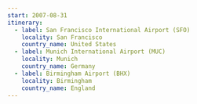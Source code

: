 ```yaml
---
start: 2007-08-31
itinerary:
  - label: San Francisco International Airport (SFO)
    locality: San Francisco
    country_name: United States
  - label: Munich International Airport (MUC)
    locality: Munich
    country_name: Germany
  - label: Birmingham Airport (BHX)
    locality: Birmingham
    country_name: England
---
```

